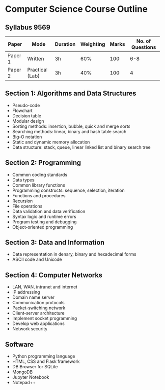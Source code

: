 # Computer Science Course Outline

## Syllabus 9569

| Paper | Mode | Duration | Weighting | Marks | No. of Questions |
|-------|------|----------|-----------|-------|------------------|
| Paper 1 | Written | 3h | 60% | 100 | 6-8 |
| Paper 2 | Practical (Lab) | 3h | 40% | 100 | 4 |

## Section 1: Algorithms and Data Structures
- Pseudo-code
- Flowchart
- Decision table
- Modular design
- Sorting methods: insertion, bubble, quick and merge sorts
- Searching methods: linear, binary and hash table search
- Big-O notation
- Static and dynamic memory allocation
- Data structure: stack, queue, linear linked list and binary search tree

## Section 2: Programming
- Common coding standards
- Data types
- Common library functions
- Programming constructs: sequence, selection, iteration
- Functions and procedures
- Recursion
- File operations
- Data validation and data verification
- Syntax logic and runtime errors
- Program testing and debugging
- Object-oriented programming

## Section 3: Data and Information
- Data representation in denary, binary and hexadecimal forms
- ASCII code and Unicode

## Section 4: Computer Networks
- LAN, WAN, intranet and internet
- IP addressing
- Domain name server
- Communication protocols
- Packet-switching network
- Client-server architecture
- Implement socket programming
- Develop web applications
- Network security

## Software
- Python programming language
- HTML, CSS and Flask framework
- DB Browser for SQLite
- MongoDB
- Jupyter Notebook
- Notepad++